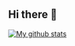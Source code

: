 ## Hi there 👋
[![My github stats](https://github-readme-stats.vercel.app/api?username=aremi0&show_icons=true&count_private=true)](https://github.com/aremi0)
<!--
**aremi0/aremi0** is a ✨ _special_ ✨ repository because its `README.md` (this file) appears on your GitHub profile.

Here are some ideas to get you started:

- 🔭 I’m currently working on ...
- 🌱 I’m currently learning ...
- 👯 I’m looking to collaborate on ...
- 🤔 I’m looking for help with ...
- 💬 Ask me about ...
- 📫 How to reach me: ...
- 😄 Pronouns: ...
- ⚡ Fun fact: ...
-->
